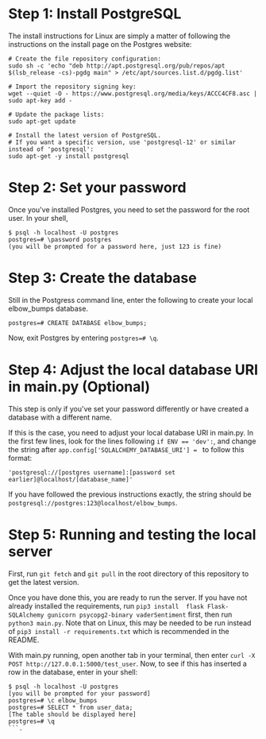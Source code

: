 # Step 1: Install PostgreSQL

The install instructions for Linux are simply a matter of following the instructions on the install page on the Postgres website:

```
# Create the file repository configuration:
sudo sh -c 'echo "deb http://apt.postgresql.org/pub/repos/apt $(lsb_release -cs)-pgdg main" > /etc/apt/sources.list.d/pgdg.list'

# Import the repository signing key:
wget --quiet -O - https://www.postgresql.org/media/keys/ACCC4CF8.asc | sudo apt-key add -

# Update the package lists:
sudo apt-get update

# Install the latest version of PostgreSQL.
# If you want a specific version, use 'postgresql-12' or similar instead of 'postgresql':
sudo apt-get -y install postgresql
```

# Step 2: Set your password

Once you've installed Postgres, you need to set the password for the root user. In your shell,

```
$ psql -h localhost -U postgres
postgres=# \password postgres
(you will be prompted for a password here, just 123 is fine)
```

# Step 3: Create the database

Still in the Postgress command line, enter the following to create your local elbow_bumps database.

```
postgres=# CREATE DATABASE elbow_bumps;
```

Now, exit Postgres by entering `postgres=# \q`.

# Step 4: Adjust the local database URI in main.py (Optional)

This step is only if you've set your password differently or have created a database with a different name.

If this is the case, you need to adjust your local database URI in main.py. In the first few lines, look for the lines following `if ENV == 'dev':`,
and change the string after 
`app.config['SQLALCHEMY_DATABASE_URI'] = ` to follow this format:

```
'postgresql://[postgres username]:[password set earlier]@localhost/[database_name]'
```

If you have followed the previous instructions exactly, the string should be `postgresql://postgres:123@localhost/elbow_bumps`.

# Step 5: Running and testing the local server

First, run `git fetch` and `git pull` in the root directory of this repository to get the latest version.

Once you have done this, you are ready to run the server. If you have not already installed the requirements, run `pip3 install 
flask Flask-SQLAlchemy gunicorn psycopg2-binary vaderSentiment` first, then run `python3 main.py`. Note that on Linux, this may be needed to be run instead of 
`pip3 install -r requirements.txt` which is recommended in the README.

With main.py running, open another tab in your terminal, then enter `curl -X POST http://127.0.0.1:5000/test_user`. Now, to see if this has inserted a row in the 
database, enter in your shell:

```
$ psql -h localhost -U postgres
[you will be prompted for your password]
postgres=# \c elbow_bumps
postgres=# SELECT * from user_data;
[The table should be displayed here]
postgres=# \q
```.
